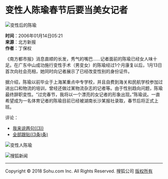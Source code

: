# 变性人陈瑜春节后要当美女记者

![变性后的陈瑜](https://photocdn.sohu.com/20060114/Img241430009.jpg)

**时间**：2006年01月14日05:21  
**来源**：北方新报  
**作者**：丁保权  

《南方都市报》消息直顺的长发，秀气的嘴巴……记者面前的陈瑜已经女人味十足。在广东中山成功施行变性手术（男变女）的陈瑜经过1个月康复以后，1月13日首次向社会亮相，她同时向记者展示了已经改变性别的身份证件。

据介绍，陈瑜以前毕业于上海某重点中专学校，并且自费到海关和民航学校参加过进出口和物流的培训，曾经还做过某物流杂志的记者等。由于性别趋向问题，陈瑜最终辞职变性。“过完春节，我将以一个漂亮的女记者的形象出现。”陈瑜说。一直希望成为一名体育记者的陈瑜目前已经被湖南长沙某报社录取，春节后将正式上班。

评论：  
- [我来说两句((3))](https://comment.news.sohu.com/comment/topic.jsp?id=241430008)
- [全部跟贴((3条)条)](https://comment2.news.sohu.com/viewcomments.action?id=241430008)

![变性人陈瑜](https://photo.sohu.com/media/bfxb.jpg)

![搜狐新闻](https://images.sohu.com/logo/sogou_logo.gif)

---

Copyright © 2018 Sohu.com Inc. All Rights Reserved. 搜狐公司 [版权所有](https://corp.sohu.com/s2007/copyright/)
<!-- tcd_original_link http://news.sohu.com/20060114/n241430008.shtml -->
